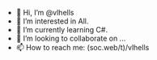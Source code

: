 - 👋 Hi, I’m @vlhells
- 👀 I’m interested in All.
- 🌱 I’m currently learning C#.
- 💞️ I’m looking to collaborate on ...
- 📫 How to reach me: (soc.web/t)/vlhells

<!---
vlhells/vlhells is a ✨ special ✨ repository because its `README.md` (this file) appears on your GitHub profile.
You can click the Preview link to take a look at your changes.
--->
